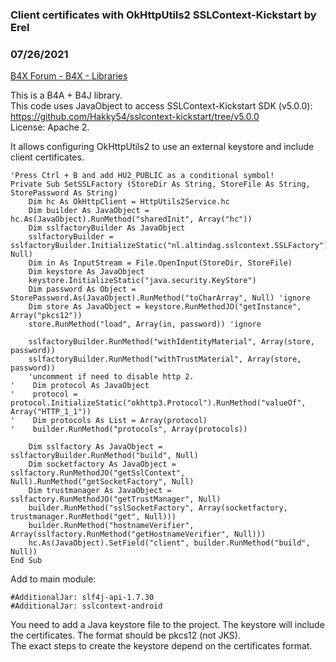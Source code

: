 ###  Client certificates with OkHttpUtils2 SSLContext-Kickstart by Erel
### 07/26/2021
[B4X Forum - B4X - Libraries](https://www.b4x.com/android/forum/threads/132549/)

This is a B4A + B4J library.  
This code uses JavaObject to access SSLContext-Kickstart SDK (v5.0.0): <https://github.com/Hakky54/sslcontext-kickstart/tree/v5.0.0>  
License: Apache 2.  
  
It allows configuring OkHttpUtils2 to use an external keystore and include client certificates.  
  

```B4X
'Press Ctrl + B and add HU2_PUBLIC as a conditional symbol!  
Private Sub SetSSLFactory (StoreDir As String, StoreFile As String, StorePassword As String)  
    Dim hc As OkHttpClient = HttpUtils2Service.hc  
    Dim builder As JavaObject = hc.As(JavaObject).RunMethod("sharedInit", Array("hc"))  
    Dim sslfactoryBuilder As JavaObject  
    sslfactoryBuilder = sslfactoryBuilder.InitializeStatic("nl.altindag.sslcontext.SSLFactory").RunMethod("builder", Null)  
    Dim in As InputStream = File.OpenInput(StoreDir, StoreFile)  
    Dim keystore As JavaObject  
    keystore.InitializeStatic("java.security.KeyStore")  
    Dim password As Object = StorePassword.As(JavaObject).RunMethod("toCharArray", Null) 'ignore  
    Dim store As JavaObject = keystore.RunMethodJO("getInstance", Array("pkcs12"))  
    store.RunMethod("load", Array(in, password)) 'ignore  
   
    sslfactoryBuilder.RunMethod("withIdentityMaterial", Array(store, password))  
    sslfactoryBuilder.RunMethod("withTrustMaterial", Array(store, password))  
    'uncomment if need to disable http 2.  
'    Dim protocol As JavaObject  
'    protocol = protocol.InitializeStatic("okhttp3.Protocol").RunMethod("valueOf", Array("HTTP_1_1"))  
'    Dim protocols As List = Array(protocol)  
'    builder.RunMethod("protocols", Array(protocols))  
   
    Dim sslfactory As JavaObject = sslfactoryBuilder.RunMethod("build", Null)  
    Dim socketfactory As JavaObject = sslfactory.RunMethodJO("getSslContext", Null).RunMethod("getSocketFactory", Null)  
    Dim trustmanager As JavaObject = sslfactory.RunMethodJO("getTrustManager", Null)  
    builder.RunMethod("sslSocketFactory", Array(socketfactory, trustmanager.RunMethod("get", Null)))  
    builder.RunMethod("hostnameVerifier", Array(sslfactory.RunMethod("getHostnameVerifier", Null)))  
    hc.As(JavaObject).SetField("client", builder.RunMethod("build", Null))  
End Sub
```

  
  
Add to main module:  

```B4X
#AdditionalJar: slf4j-api-1.7.30  
#AdditionalJar: sslcontext-android
```

  
  
  
You need to add a Java keystore file to the project. The keystore will include the certificates. The format should be pkcs12 (not JKS).  
The exact steps to create the keystore depend on the certificates format.